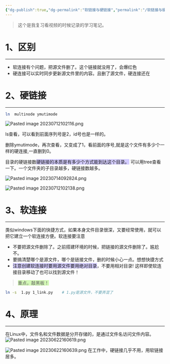 ```yaml
---
{"dg-publish":true,"dg-permalink":"软链接与硬链接","permalink":"/软链接与硬链接/","noteIcon":"","created":"2018-11-19","updated":""}
---
```



> 这个是我复习看视频的时候记录的学习笔记。


# 1、区别
---
- 软连接有个问题，把源文件删了。这个链接就没用了，会爆红色
- 硬连接可以实时同步更新源文件里的内容。且删了源文件，硬连接还在

# 2、硬链接
---
```bash
ln  multinode ymutimode
```

![Pasted image 20230712102116.png](/img/user/Z.image/linux%E5%9F%BA%E7%A1%80/Pasted%20image%2020230712102116.png)

ls查看，可以看到前面序列号是2，id号也是一样的。

删除ymutimode，再次查看，又变成了1，看前面的序号,就是这个文件有多少个一样的硬连接,一直删到0。

目录的硬链接数<span style="background:#d2cbff">硬链接的本质是有多少个方式能到达这个目录。</span>  可以用tree查看一下。一个文件夹的子目录越多，硬链接数越多。

![Pasted image 20230714092824.png](/img/user/Z.image/linux%E5%9F%BA%E7%A1%80/Pasted%20image%2020230714092824.png)

![Pasted image 20230712102138.png](/img/user/Z.image/linux%E5%9F%BA%E7%A1%80/Pasted%20image%2020230712102138.png)

# 3、软连接
---
类似windows下面的快捷方式，如果本身文件目录很深，又要经常使用，就可以把它建立一个软连接方便。软连接要注意
- 不要把源文件删除了。之前搭建环境的时候，把链接的源文件删除了。尴尬不。
- 要搞清楚哪个是源文件，哪个是链接文件，删的时候小心一点。想想快捷方式
- <span style="background:#d2cbff">注意创建软连接时要用源文件要用绝对目录</span>，不要用相对目录! 这样即使软连接目录移动了也可以找到源文件！
> <span style="background:#d3f8b6">重点，敲黑板！</span>
```bash
ln -s  1.py 1_link.py    # 1.py是源文件，不要弄混了
```

# 4、原理
---
在Linux中，文件名和文件数据是分开存储的，是通过文件名访问文件内容。
![Pasted image 20230622160619.png](/img/user/Z.image/Linux/Pasted%20image%2020230622160619.png)


![Pasted image 20230622160639.png](/img/user/Z.image/Linux/Pasted%20image%2020230622160639.png)
在工作中，硬链接几乎不用，用软链接居多。